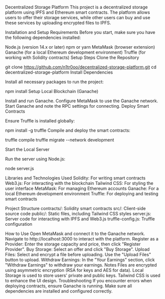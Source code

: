 Decentralized Storage Platform
This project is a decentralized storage platform using IPFS and Ethereum smart contracts. The platform allows users to offer their storage services, while other users can buy and use these services by uploading encrypted files to IPFS.

Installation and Setup
Requirements
Before you start, make sure you have the following dependencies installed:

Node.js (version 14.x or later)
npm or yarn
MetaMask (browser extension)
Ganache (for a local Ethereum development environment)
Truffle (for working with Solidity contracts)
Setup Steps
Clone the Repository

git clone https://github.com/n1tr0oo/decentralized-storage-platform.git
cd decentralized-storage-platform
Install Dependencies

Install all necessary packages to run the project:

npm install
Setup Local Blockchain (Ganache)

Install and run Ganache.
Configure MetaMask to use the Ganache network.
Start Ganache and note the RPC settings for connecting.
Deploy Smart Contracts

Ensure Truffle is installed globally:

npm install -g truffle
Compile and deploy the smart contracts:

truffle compile
truffle migrate --network development

Start the Local Server

Run the server using Node.js:

node server.js

Libraries and Technologies Used
  Solidity: For writing smart contracts
  Web3.js: For interacting with the blockchain
  Tailwind CSS: For styling the user interface
  MetaMask: For managing Ethereum accounts
  Ganache: For a local Ethereum development environment
  Truffle: For deploying and testing smart contracts

Project Structure
  contracts/: Solidity smart contracts
  src/: Client-side source code
  public/: Static files, including Tailwind CSS styles
  server.js: Server code for interacting with IPFS and Web3.js
  truffle-config.js: Truffle configuration

How to Use
Open MetaMask and connect it to the Ganache network.
Navigate to http://localhost:3000 to interact with the platform.
Register as a Provider: Enter the storage capacity and price, then click "Register Provider".
Buy Storage: Select an offer and click "Buy Storage".
Upload Files: Select and encrypt a file before uploading. Use the "Upload Files" button to upload.
Withdraw Earnings: In the "Your Earnings" section, click "Withdraw Earnings" to withdraw your earnings.
Notes
Files are encrypted using asymmetric encryption (RSA for keys and AES for data).
Local Storage is used to store users' private and public keys.
Tailwind CSS is used to enhance the UI design.
Troubleshooting
If you encounter errors when deploying contracts, ensure Ganache is running.
Make sure all dependencies are installed and configured correctly.
